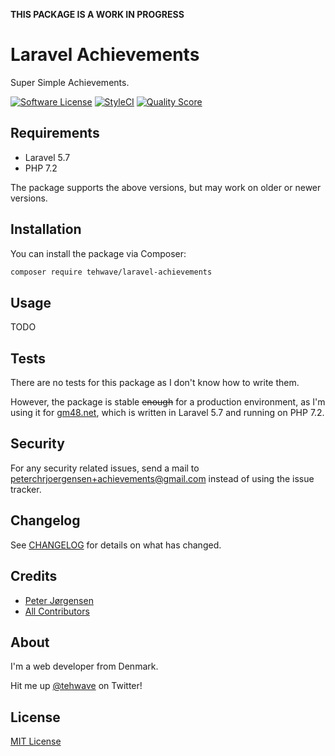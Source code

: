 **THIS PACKAGE IS A WORK IN PROGRESS**

# Laravel Achievements

Super Simple Achievements.

[![Software License](https://img.shields.io/badge/license-MIT-brightgreen.svg?style=flat-square)](LICENSE)
[![StyleCI](https://styleci.io/repos/178260666/shield)](https://styleci.io/repos/178260666)
[![Quality Score](https://img.shields.io/scrutinizer/g/tehwave/laravel-achievements.svg?style=flat-square)](https://scrutinizer-ci.com/g/tehwave/laravel-achievements)

## Requirements

- Laravel 5.7
- PHP 7.2

The package supports the above versions, but may work on older or newer versions.

## Installation

You can install the package via Composer:

```bash
composer require tehwave/laravel-achievements
```

## Usage

TODO

## Tests

There are no tests for this package as I don't know how to write them.

However, the package is stable ~~enough~~ for a production environment, as I'm using it for [gm48.net](https://gm48.net), which is written in Laravel 5.7 and running on PHP 7.2.

## Security

For any security related issues, send a mail to [peterchrjoergensen+achievements@gmail.com](mailto:peterchrjoergensen+achievements@gmail.com) instead of using the issue tracker.

## Changelog

See [CHANGELOG](CHANGELOG.md) for details on what has changed.

## Credits

- [Peter Jørgensen](https://github.com/tehwave)
- [All Contributors](../../contributors)

## About

I'm a web developer from Denmark.

Hit me up [@tehwave](https://twitter.com/tehwave) on Twitter!

## License

[MIT License](LICENSE)